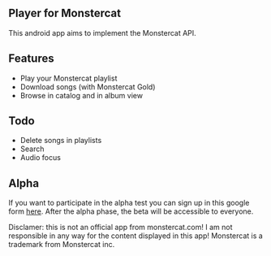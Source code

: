 ## Player for Monstercat

This android app aims to implement the Monstercat API.

## Features

 - Play your Monstercat playlist
 - Download songs (with Monstercat Gold)
 - Browse in catalog and in album view

## Todo

 - Delete songs in playlists
 - Search
 - Audio focus

## Alpha

If you want to participate in the alpha test you can sign up in this google form [here](https://forms.gle/3XUywPuasvxHGYu16 "Google Forms").
After the alpha phase, the beta will be accessible to everyone.

Disclamer: this is not an official app from monstercat.com!
I am not responsible in any way for the content displayed in this app!
Monstercat is a trademark from Monstercat inc.

